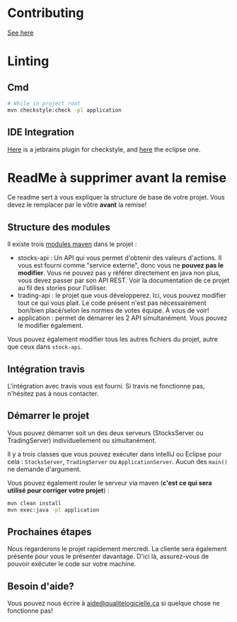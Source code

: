# Contributing

[See here](CONTRIBUTING.md)

# Linting

## Cmd
```bash
# While in project root
mvn checkstyle:check -pl application
```

## IDE Integration
[Here](https://plugins.jetbrains.com/plugin/1065-checkstyle-idea)
is a jetbrains plugin for checkstyle, and
[here](https://checkstyle.org/eclipse-cs/#!/)
the eclipse one.

# ReadMe à supprimer avant la remise

Ce readme sert à vous expliquer la structure de base de votre projet. Vous devez le remplacer par le vôtre **avant** la remise!

## Structure des modules

Il existe trois [modules maven](https://maven.apache.org/guides/mini/guide-multiple-modules.html) dans le projet : 

 * stocks-api : Un API qui vous permet d'obtenir des valeurs d'actions. Il vous est fourni comme "service externe", donc vous ne **pouvez pas le modifier**. Vous ne pouvez pas y référer directement en java non plus, vous devez passer par son API REST. Voir la documentation de ce projet au fil des stories pour l'utiliser.
 * trading-api : le projet que vous développerez. Ici, vous pouvez modifier tout ce qui vous plait. Le code présent n'est pas nécessairement bon/bien placé/selon les normes de votes équipe. À vous de voir!
 * application : permet de démarrer les 2 API simultanément. Vous pouvez le modifier également.
 
Vous pouvez également modifier tous les autres fichiers du projet, autre que ceux dans `stock-api`.

## Intégration travis

L'intégration avec travis vous est fourni. Si travis ne fonctionne pas, n'hésitez pas à nous contacter.

## Démarrer le projet

Vous pouvez démarrer soit un des deux serveurs (StocksServer ou TradingServer) individuellement ou simultanément.

Il y a trois classes que vous pouvez exécuter dans intelliJ ou Eclipse pour cela : `StocksServer`, `TradingServer` ou `ApplicationServer`. Aucun des `main()` ne demande d'argument.

Vous pouvez également rouler le serveur via maven (**c'est ce qui sera utilisé pour corriger votre projet**) : 

```bash
mvn clean install
mvn exec:java -pl application
```

## Prochaines étapes

Nous regarderons le projet rapidement mercredi. La cliente sera également présente pour vous le présenter davantage. D'ici là, assurez-vous de pouvoir exécuter le code sur votre machine.

## Besoin d'aide?

Vous pouvez nous écrire à aide@qualitelogicielle.ca si quelque chose ne fonctionne pas!
